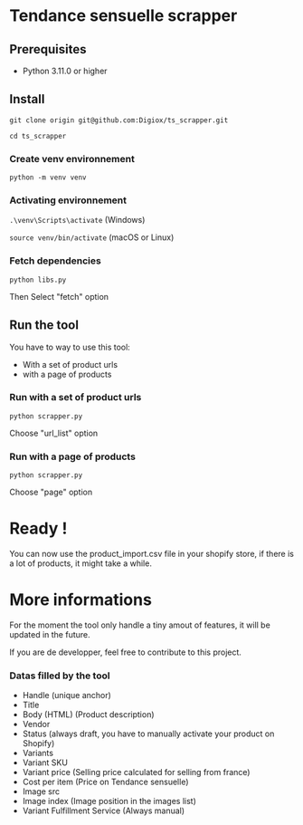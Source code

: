 # Tendance sensuelle scrapper

## Prerequisites

- Python 3.11.0 or higher

## Install

``git clone origin git@github.com:Digiox/ts_scrapper.git``

``cd ts_scrapper``

### Create venv environnement

``python -m venv venv``

### Activating environnement 

``.\venv\Scripts\activate`` (Windows)

``source venv/bin/activate`` (macOS or Linux)

### Fetch dependencies

``python libs.py``

Then Select "fetch" option


## Run the tool

You have to way to use this tool:

- With a set of product urls
- with a page of products


### Run with a set of product urls

``python scrapper.py``

Choose "url_list" option

### Run with a page of products

``python scrapper.py``

Choose "page" option


# Ready !


You can now use the product_import.csv file in your shopify store, if there is a lot of products, it might take a while.

# More informations

For the moment the tool only handle a tiny amout of features, it will be updated in the future.

If you are de developper, feel free to contribute to this project.

### Datas filled by the tool

- Handle (unique anchor)
- Title
- Body (HTML) (Product description)
- Vendor
- Status (always draft, you have to manually activate your product on Shopify)
- Variants
- Variant SKU
- Variant price (Selling price calculated for selling from france)
- Cost per item (Price on Tendance sensuelle)
- Image src
- Image index (Image position in the images list)
- Variant Fulfillment Service (Always manual)